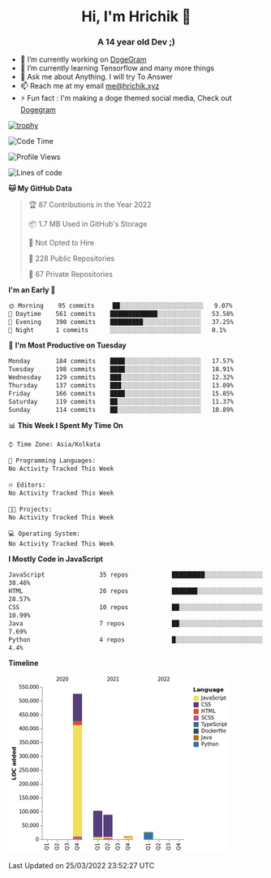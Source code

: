 <h1 align="center">Hi, I'm Hrichik 👋</h1>
<h3 align="center">A 14 year old Dev ;) </h3>


- 🔭 I’m currently working on [DogeGram](https://dogegram.xyz)
- 🌱 I’m currently learning Tensorflow and many more things
- 💬 Ask me about Anything. I will try To Answer
- 📫 Reach me at my email me@hrichik.xyz
- ⚡ Fun fact : I'm making a doge themed social media, Check out [Dogegram](https://dogegram.xyz)

[![trophy](https://github-profile-trophy.vercel.app/?username=hrichiksite)](https://github.com/ryo-ma/github-profile-trophy)



<!--START_SECTION:waka-->
![Code Time](http://img.shields.io/badge/Code%20Time-18%20hrs%2053%20mins-blue)

![Profile Views](http://img.shields.io/badge/Profile%20Views-3-blue)

![Lines of code](https://img.shields.io/badge/From%20Hello%20World%20I%27ve%20Written-756%20Thousand%20lines%20of%20code-blue)

**🐱 My GitHub Data** 

> 🏆 87 Contributions in the Year 2022
 > 
> 📦 1.7 MB Used in GitHub's Storage 
 > 
> 🚫 Not Opted to Hire
 > 
> 📜 228 Public Repositories 
 > 
> 🔑 67 Private Repositories  
 > 
**I'm an Early 🐤** 

```text
🌞 Morning    95 commits     ██░░░░░░░░░░░░░░░░░░░░░░░   9.07% 
🌆 Daytime    561 commits    █████████████░░░░░░░░░░░░   53.58% 
🌃 Evening    390 commits    █████████░░░░░░░░░░░░░░░░   37.25% 
🌙 Night      1 commits      ░░░░░░░░░░░░░░░░░░░░░░░░░   0.1%

```
📅 **I'm Most Productive on Tuesday** 

```text
Monday       184 commits    ████░░░░░░░░░░░░░░░░░░░░░   17.57% 
Tuesday      198 commits    ████░░░░░░░░░░░░░░░░░░░░░   18.91% 
Wednesday    129 commits    ███░░░░░░░░░░░░░░░░░░░░░░   12.32% 
Thursday     137 commits    ███░░░░░░░░░░░░░░░░░░░░░░   13.09% 
Friday       166 commits    ████░░░░░░░░░░░░░░░░░░░░░   15.85% 
Saturday     119 commits    ██░░░░░░░░░░░░░░░░░░░░░░░   11.37% 
Sunday       114 commits    ██░░░░░░░░░░░░░░░░░░░░░░░   10.89%

```


📊 **This Week I Spent My Time On** 

```text
⌚︎ Time Zone: Asia/Kolkata

💬 Programming Languages: 
No Activity Tracked This Week

🔥 Editors: 
No Activity Tracked This Week

🐱‍💻 Projects: 
No Activity Tracked This Week

💻 Operating System: 
No Activity Tracked This Week

```

**I Mostly Code in JavaScript** 

```text
JavaScript               35 repos            █████████░░░░░░░░░░░░░░░░   38.46% 
HTML                     26 repos            ███████░░░░░░░░░░░░░░░░░░   28.57% 
CSS                      10 repos            ██░░░░░░░░░░░░░░░░░░░░░░░   10.99% 
Java                     7 repos             ██░░░░░░░░░░░░░░░░░░░░░░░   7.69% 
Python                   4 repos             █░░░░░░░░░░░░░░░░░░░░░░░░   4.4%

```


**Timeline**

![Chart not found](https://raw.githubusercontent.com/hrichiksite/hrichiksite/master/charts/bar_graph.png) 


 Last Updated on 25/03/2022 23:52:27 UTC
<!--END_SECTION:waka-->

